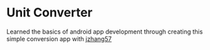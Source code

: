 # Unit Converter
Learned the basics of android app development through creating this simple conversion app with [jzhang57](https://github.com/jzhang57)
